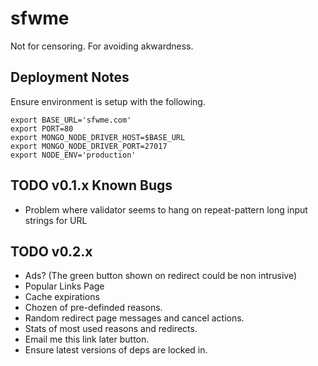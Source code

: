 sfwme
=====

Not for censoring. For avoiding akwardness.

Deployment Notes
----------------

Ensure environment is setup with the following.
```
export BASE_URL='sfwme.com'
export PORT=80
export MONGO_NODE_DRIVER_HOST=$BASE_URL
export MONGO_NODE_DRIVER_PORT=27017
export NODE_ENV='production'
```

TODO v0.1.x Known Bugs
------------------
* Problem where validator seems to hang on repeat-pattern long input strings for URL

TODO v0.2.x
-------

* Ads? (The green button shown on redirect could be non intrusive)
* Popular Links Page
* Cache expirations
* Chozen of pre-definded reasons.
* Random redirect page messages and cancel actions.
* Stats of most used reasons and redirects.
* Email me this link later button.
* Ensure latest versions of deps are locked in.
